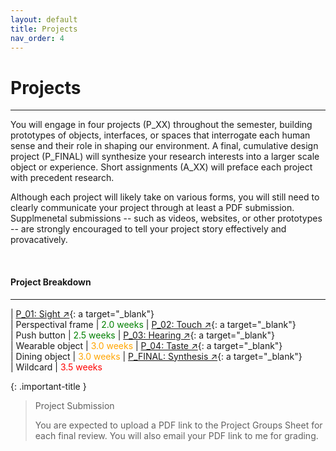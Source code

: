 ```yaml
---
layout: default
title: Projects
nav_order: 4
---
```


# Projects

---

You will engage in four projects (P_XX) throughout the semester, building prototypes of objects, interfaces, or spaces that interrogate each human sense and their role in shaping our environment. A final, cumulative design project (P_FINAL) will synthesize your research interests into a larger scale object or experience. Short assignments (A_XX) will preface each project with precedent research.

Although each project will likely take on various forms, you will still need to clearly communicate your project through at least a PDF submission. Supplmenetal submissions -- such as videos, websites, or other prototypes -- are strongly encouraged to tell your project story effectively and provacatively.

<br>

#### Project Breakdown

---

| [P_01: Sight ↗](https://docs.google.com/document/d/1ADfq7E-jQly_Z0FN6kOgEd0PporadFMn9o6lpuEEB_c/edit?usp=sharing){: a target="_blank"} <br>         | Perspectival frame      | <span style="color: green">2.0 weeks</span>
| [P_02: Touch ↗](https://docs.google.com/document/d/1kj1JbKdhNyWyfmPV-c_RCTf5qgVhrMwm00s02kmC3Xw/edit?usp=sharing){: a target="_blank"} <br>         | Push button             | <span style="color: green">2.5 weeks</span>
| [P_03: Hearing ↗](https://docs.google.com/document/d/1ZK4TVnBtss6j6fXJtB2cBmbKl-eN6PVYUsRk5hpuCjA/edit?usp=sharing){: a target="_blank"} <br>       | Wearable object         | <span style="color: orange">3.0 weeks</span>
| [P_04: Taste ↗](https://docs.google.com/document/d/1XhZ9f864o4MIy2OmHwTNPr8W0oUvMU24D8d_ZjG9Ufc/edit?usp=sharing){: a target="_blank"} <br>         | Dining object           | <span style="color: orange">3.0 weeks</span>
| [P_FINAL: Synthesis ↗](https://docs.google.com/document/d/1FppNZQ6tqVOpfEbGVWU4NNEBo_60z8QhVUuqmAYYQuk/edit?usp=sharing){: a target="_blank"} <br>  | Wildcard                | <span style="color: red">3.5 weeks</span>

{: .important-title }
> Project Submission
>
> You are expected to upload a PDF link to the Project Groups Sheet for each final review. You will also email your PDF link to me for grading.
